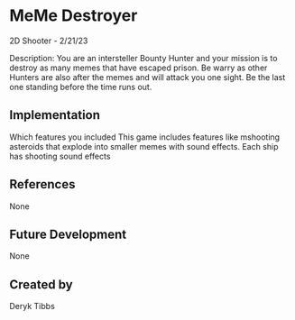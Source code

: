 # MeMe Destroyer

2D Shooter - 2/21/23

Description:
You are an intersteller Bounty Hunter and your mission is to destroy
as many memes that have escaped prison. Be warry as other Hunters are
also after the memes and will attack you one sight. Be the last one 
standing before the time runs out. 

## Implementation
Which features you included
This game includes features like mshooting asteroids that explode into 
smaller memes with sound effects. Each ship has shooting sound effects

## References
None
## Future Development
None
## Created by
Deryk Tibbs
